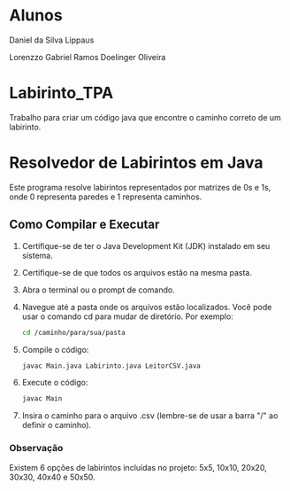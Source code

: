 # Alunos
<p>Daniel da Silva Lippaus</p>
<p>Lorenzzo Gabriel Ramos Doelinger Oliveira</p>

# Labirinto_TPA
Trabalho para criar um código java que encontre o caminho correto de um labirinto.

# Resolvedor de Labirintos em Java

Este programa resolve labirintos representados por matrizes de 0s e 1s, onde 0 representa paredes e 1 representa caminhos.

## Como Compilar e Executar

1. Certifique-se de ter o Java Development Kit (JDK) instalado em seu sistema.

2. Certifique-se de que todos os arquivos estão na mesma pasta.

3. Abra o terminal ou o prompt de comando.

4. Navegue até a pasta onde os arquivos estão localizados. Você pode usar o comando cd para mudar de diretório. Por exemplo:
   ```bash
   cd /caminho/para/sua/pasta

5. Compile o código:
   ```bash
   javac Main.java Labirinto.java LeitorCSV.java

6. Execute o código:
   ```bash
   javac Main

7. Insira o caminho para o arquivo .csv (lembre-se de usar a barra "/" ao definir o caminho).

### Observação
<p>Existem 6 opções de labirintos incluídas no projeto: 5x5, 10x10, 20x20, 30x30, 40x40 e 50x50.</p>
